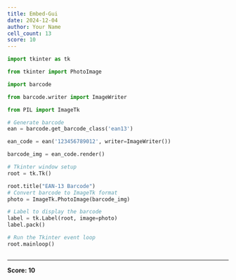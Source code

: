 ```yaml
---
title: Embed-Gui
date: 2024-12-04
author: Your Name
cell_count: 13
score: 10
---
```


```python
import tkinter as tk

```


```python
from tkinter import PhotoImage

```


```python
import barcode

```


```python
from barcode.writer import ImageWriter

```


```python
from PIL import ImageTk


```


```python
# Generate barcode
ean = barcode.get_barcode_class('ean13')

```


```python
ean_code = ean('123456789012', writer=ImageWriter())

```


```python
barcode_img = ean_code.render()


```


```python
# Tkinter window setup
root = tk.Tk()

```


```python
root.title("EAN-13 Barcode")
# Convert barcode to ImageTk format
photo = ImageTk.PhotoImage(barcode_img)


```


```python
# Label to display the barcode
label = tk.Label(root, image=photo)
label.pack()


```


```python
# Run the Tkinter event loop
root.mainloop()
```


```python

```


---
**Score: 10**
